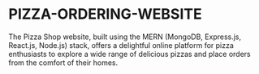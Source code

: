 # PIZZA-ORDERING-WEBSITE
The Pizza Shop website, built using the MERN (MongoDB, Express.js, React.js, Node.js) stack, offers a delightful online platform for pizza enthusiasts to explore a wide range of delicious pizzas and place orders from the comfort of their homes.
